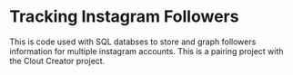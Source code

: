 # Tracking Instagram Followers

This is code used with SQL databses to store and graph followers information for multiple instagram accounts. This is a pairing project with the Clout Creator project.
